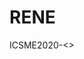 # RENE

ICSME2020-<<Automated Extraction of Requirement Entities by Leveraging LSTM-CRF and Transfer Learning>>
